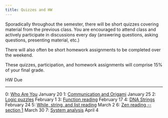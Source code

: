 ```yaml
---
title: Quizzes and HW
---
```


Sporadically throughout the semester, there will be short quizzes
covering material from the previous class. You are encouraged to attend
class and actively participate in discussions every day (answering
questions, asking questions, presenting material, etc.)

There will also often be short homework assignments to be completed
over the weekend.

These quizzes, participation, and homework assignments will comprise
15% of your final grade.

HW                                                                                                                 Due
------------------                                                                                                 ----
0: [Who Are You](https://docs.google.com/forms/d/1SnjoPxOy-06Y-17AYReFbwOEAzGr1FGVvIB5C4gsqCc/viewform)            January 20
1: [Communication and Origami](http://mgoadric.github.io/csci150/homework/origami.html)                            January 25
2: [Logic puzzles](http://mgoadric.github.io/csci150/homework/logic-puzzles.html)                                  February 1
3: [Function reading](static/function-reading.html)                                                                February 17
4: [DNA Strings](static/dna-strings.html)                                                                          February 24
5: [While, string, and list reading](static/loop-string-reading.html)                                              March 2
6: [Zen reading -- section 1](http://mgoadric.github.io/csci150/homework/zen.html)                                 March 30
7: [System analysis](static/system-analysis.html)                                                                  April 4
